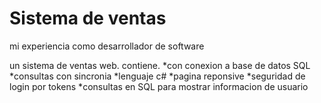 # Sistema de ventas
mi experiencia como desarrollador de software


un sistema de ventas web.
contiene.
*con conexion a base de datos SQL
*consultas con sincronia
*lenguaje c#
*pagina reponsive 
*seguridad de login por tokens
*consultas en SQL para mostrar informacion de usuario

